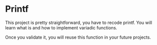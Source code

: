 # Printf
This project is pretty straightforward, you have to recode printf. You will learn what is and how to implement variadic functions. 

Once you validate it, you will reuse this function in your future projects.
